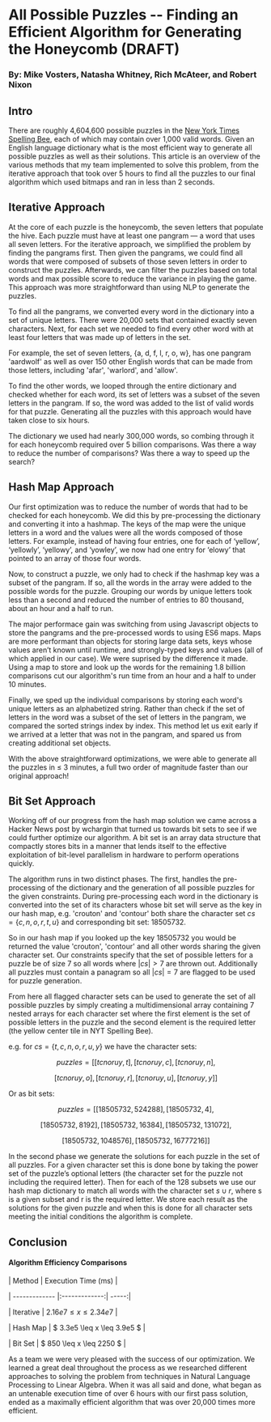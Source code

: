 
  

# All Possible Puzzles -- Finding an Efficient Algorithm for Generating the Honeycomb (DRAFT)

  

### By: Mike Vosters, Natasha Whitney, Rich McAteer, and Robert Nixon

## Intro

There are roughly 4,604,600 possible puzzles in the [New York Times Spelling Bee](https://www.nytimes.com/puzzles/spelling-bee), each of which may contain over 1,000 valid words. Given an English language dictionary what is the most efficient way to generate all possible puzzles as well as their solutions. This article is an overview of the various methods that my team implemented to solve this problem, from the iterative approach that took over 5 hours to find all the puzzles to our final algorithm which used bitmaps and ran in less than 2 seconds.
 
## Iterative Approach

At the core of each puzzle is the honeycomb, the seven letters that populate the hive. Each puzzle must have at least one pangram — a word that uses all seven letters. For the iterative approach, we simplified the problem by finding the pangrams first. Then given the pangrams, we could find all words that were composed of subsets of those seven letters in order to construct the puzzles. Afterwards, we can filter the puzzles based on total words and max possible score to reduce the variance in playing the game. This approach was more straightforward than using NLP to generate the puzzles.

To find all the pangrams, we converted every word in the dictionary into a set of unique letters. There were 20,000 sets that contained exactly seven characters. Next, for each set we needed to find every other word with at least four letters that was made up of letters in the set.

For example, the set of seven letters, {a, d, f, l, r, o, w}, has one pangram 'aardwolf' as well as over 150 other English words that can be made from those letters, including 'afar', 'warlord', and 'allow'.

To find the other words, we looped through the entire dictionary and checked whether for each word, its set of letters was a subset of the seven letters in the pangram. If so, the word was added to the list of valid words for that puzzle. Generating all the puzzles with this approach would have taken close to six hours. 
 
The dictionary we used had nearly 300,000 words, so combing through it for each honeycomb required over 5 billion comparisons. Was there a way to reduce the number of comparisons? Was there a way to speed up the search? 

## Hash Map Approach

Our first optimization was to reduce the number of words that had to be checked for each honeycomb. We did this by pre-processing the dictionary and converting it into a hashmap. The keys of the map were the unique letters in a word and the values were all the words composed of those letters. For example, instead of having four entries, one for each of ‘yellow’, ‘yellowly’, ‘yellowy’, and ‘yowley’, we now had one entry for ‘elowy’ that pointed to an array of those four words.

Now, to construct a puzzle, we only had to check if the hashmap key was a subset of the pangram. If so, all the words in the array were added to the possible words for the puzzle. Grouping our words by unique letters took less than a second and reduced the number of entries to 80 thousand, about an hour and a half to run.

The major performace gain was switching from using Javascript objects to store the pangrams and the pre-processed words to using ES6 maps. Maps are more performant than objects for storing large data sets, keys whose values aren’t known until runtime, and strongly-typed keys and values (all of which applied in our case). We were suprised by the difference it made. Using a map to store and look up the words for the remaining 1.8 billion comparisons cut our algorithm's run time from an hour and a half to under 10 minutes.

Finally, we sped up the individual comparisons by storing each word's unique letters as an alphabetized string. Rather than check if the set of letters in the word was a subset of the set of letters in the pangram, we compared the sorted strings index by index. This method let us exit early if we arrived at a letter that was not in the pangram, and spared us from creating additional set objects.

With the above straightforward optimizations, we were able to generate all the puzzles in $\leq$ 3 minutes, a full two order of magnitude faster than our original approach!

## Bit Set Approach

Working off of our progress from the hash map solution we came across a Hacker News post by wchargin that turned us towards bit sets to see if we could further optimize our algorithm. A bit set is an array data structure that compactly stores bits in a manner that lends itself to the effective exploitation of bit-level parallelism in hardware to perform operations quickly.

The algorithm runs in two distinct phases. The first, handles the pre-processing of the dictionary and the generation of all possible puzzles for the given constraints. During pre-processing each word in the dictionary is converted into the set of its characters whose bit set will serve as the key in our hash map, e.g. 'crouton' and 'contour' both share the character set $cs = \{c, n, o, r, t, u\}$ and corresponding bit set: 18505732.

So in our hash map if you looked up the key 18505732 you would be returned the value 'crouton', 'contour' and all other words sharing the given character set. Our constraints specify that the set of possible letters for a puzzle be of size 7 so all words where $|cs| > 7$ are thrown out. Additionally all puzzles must contain a panagram so all $|cs| = 7$ are flagged to be used for puzzle generation.

From here all flagged character sets can be used to generate the set of all possible puzzles by simply creating a multidimensional array containing 7 nested arrays for each character set where the first element is the set of possible letters in the puzzle and the second element is the required letter (the yellow center tile in NYT Spelling Bee).

e.g. for $cs =\{t, c, n, o, r, u, y \}$ we have the character sets:

$$puzzles = [ [tcnoruy, t], [tcnoruy, c] , [tcnoruy, n] ,$$

$$ [tcnoruy, o] , [tcnoruy, r] , [tcnoruy, u] , [tcnoruy, y]  ] $$

Or as bit sets:

$$puzzles = [[18505732, 524288], [18505732, 4],$$

$$[18505732, 8192], [18505732, 16384],[18505732, 131072],$$

$$ [18505732, 1048576], [18505732, 16777216]] $$

In the second phase we generate the solutions for each puzzle in the set of all puzzles. For a given character set this is done bone by taking the power set of the puzzle’s optional letters (the character set for the puzzle not including the required letter). Then for each of the 128 subsets we use our hash map dictionary to match all words with the character set $s \cup r$, where s is a given subset and r is the required letter. We store each result as the solutions for the given puzzle and when this is done for all character sets meeting the initial conditions the algorithm is complete.

## Conclusion

#### Algorithm Efficiency Comparisons

| Method  | Execution Time (ms) |

| ------------- |:-------------:| -----:|

| Iterative | $2.16e7 \leq x \leq 2.34e7$ |

| Hash Map  | $ 3.3e5 \leq x \leq 3.9e5 $ |

| Bit Set | $ 850 \leq x \leq 2250 $  |

As a team we were very pleased with the success of our optimization. We learned a great deal throughout the process as we researched different approaches to solving the problem from techniques in Natural Language Processing to Linear Algebra. When it was all said and done, what began as an untenable execution time of over 6 hours with our first pass solution, ended as a maximally efficient algorithm that was over 20,000 times more efficient.
